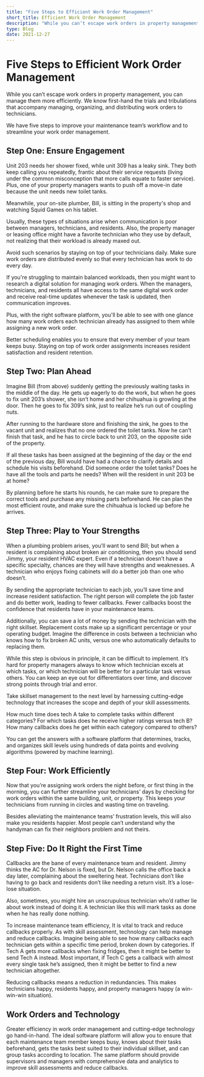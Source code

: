 ```yaml
---
title: "Five Steps to Efficient Work Order Management"
short_title: Efficient Work Order Management
description: "While you can’t escape work orders in property management, you can manage them more efficiently. We know first-hand the trials and tribulations that accompany managing, organizing, and distributing work orders to technicians."
type: Blog
date: 2021-12-27
---
```


<!-- ![Increase operational efficiencies](img-feature-five-steps.png) -->

# Five Steps to Efficient Work Order Management

<!-- {{< meta >}}Updated | {{< date >}}{{< /meta >}}

{{< sharing >}} -->

While you can’t escape work orders in property management, you can manage them more efficiently. We know first-hand the trials and tribulations that accompany managing, organizing, and distributing work orders to technicians.

We have five steps to improve your maintenance team’s workflow and to streamline your work order management.

## Step One: Ensure Engagement

Unit 203 needs her shower fixed, while unit 309 has a leaky sink. They both keep calling you repeatedly, frantic about their service requests (living under the common misconception that more calls equate to faster service). Plus, one of your property managers wants to push off a move-in date because the unit needs new toilet tanks.

Meanwhile, your on-site plumber, Bill, is sitting in the property's shop and watching Squid Games on his tablet.

Usually, these types of situations arise when communication is poor between managers, technicians, and residents. Also, the property manager or leasing office might have a favorite technician who they use by default, not realizing that their workload is already maxed out.

Avoid such scenarios by staying on top of your technicians daily. Make sure work orders are distributed evenly so that every technician has work to do every day.

If you're struggling to maintain balanced workloads, then you might want to research a digital solution for managing work orders. When the managers, technicians, and residents all have access to the same digital work order and receive real-time updates whenever the task is updated, then communication improves.

Plus, with the right software platform, you'll be able to see with one glance how many work orders each technician already has assigned to them while assigning a new work order.

Better scheduling enables you to ensure that every member of your team keeps busy. Staying on top of work order assignments increases resident satisfaction and resident retention.

## Step Two: Plan Ahead

Imagine Bill (from above) suddenly getting the previously waiting tasks in the middle of the day. He gets up eagerly to do the work, but when he goes to fix unit 203’s shower, she isn’t home and her chihuahua is growling at the door. Then he goes to fix 309’s sink, just to realize he’s run out of coupling nuts.

After running to the hardware store and finishing the sink, he goes to the vacant unit and realizes that no one ordered the toilet tanks. Now he can’t finish that task, and he has to circle back to unit 203, on the opposite side of the property.

If all these tasks has been assigned at the beginning of the day or the end of the previous day, Bill would have had a chance to clarify details and schedule his visits beforehand. Did someone order the toilet tanks? Does he have all the tools and parts he needs? When will the resident in unit 203 be at home?

By planning before he starts his rounds, he can make sure to prepare the correct tools and purchase any missing parts beforehand. He can plan the most efficient route, and make sure the chihuahua is locked up before he arrives.

<!-- ![Screenshots of AppWork on iMac screens](img-mid-five-steps.png) -->

## Step Three: Play to Your Strengths

When a plumbing problem arises, you’ll want to send Bill; but when a resident is complaining about broken air conditioning, then you should send Jimmy, your resident HVAC expert. Even if a technician doesn’t have a specific specialty, chances are they will have strengths and weaknesses. A technician who enjoys fixing cabinets will do a better job than one who doesn’t.

By sending the appropriate technician to each job, you’ll save time and increase resident satisfaction. The right person will complete the job faster and do better work, leading to fewer callbacks. Fewer callbacks boost the confidence that residents have in your maintenance teams.

Additionally, you can save a lot of money by sending the technician with the right skillset. Replacement costs make up a significant percentage or your operating budget. Imagine the difference in costs between a technician who knows how to fix broken AC units, versus one who automatically defaults to replacing them.

While this step is obvious in principle, it can be difficult to implement. It’s hard for property managers always to know which technician excels at which tasks, or which technician will be better for a particular task versus others. You can keep an eye out for differentiators over time, and discover strong points through trial and error.

Take skillset management to the next level by harnessing cutting-edge technology that increases the scope and depth of your skill assessments.

How much time does tech A take to complete tasks within different categories? For which tasks does he receive higher ratings versus tech B? How many callbacks does he get within each category compared to others?

You can get the answers with a software platform that determines, tracks, and organizes skill levels using hundreds of data points and evolving algorithms (powered by machine learning).

## Step Four: Work Efficiently

Now that you’re assigning work orders the night before, or first thing in the morning, you can further streamline your technicians’ days by checking for work orders within the same building, unit, or property. This keeps your technicians from running in circles and wasting time on traveling.

Besides alleviating the maintenance teams’ frustration levels, this will also make you residents happier. Most people can’t understand why the handyman can fix their neighbors problem and not theirs.

<!-- ![Screenshot of an AppWork work order](img-end-five-steps.png) -->

## Step Five: Do It Right the First Time

Callbacks are the bane of every maintenance team and resident. Jimmy thinks the AC for Dr. Nelson is fixed, but Dr. Nelson calls the office back a day later, complaining about the sweltering heat. Technicians don’t like having to go back and residents don’t like needing a return visit. It’s a lose-lose situation.

Also, sometimes, you might hire an unscrupulous technician who’d rather lie about work instead of doing it. A technician like this will mark tasks as done when he has really done nothing.

To increase maintenance team efficiency, It is vital to track and reduce callbacks properly. As with skill assessment, technology can help manage and reduce callbacks. Imagine being able to see how many callbacks each technician gets within a specific time period, broken down by categories. If Tech A gets more callbacks when fixing fridges, then it might be better to send Tech A instead. Most important, if Tech C gets a callback with almost every single task he’s assigned, then it might be better to find a new technician altogether.

Reducing callbacks means a reduction in redundancies. This makes technicians happy, residents happy, and property managers happy (a win-win-win situation).

## Work Orders and Technology

Greater efficiency in work order management and cutting-edge technology go hand-in-hand. The ideal software platform will allow you to ensure that each maintenance team member keeps busy, knows about their tasks beforehand, gets the tasks best suited to their individual skillset, and can group tasks according to location. The same platform should provide supervisors and managers with comprehensive data and analytics to improve skill assessments and reduce callbacks.
